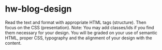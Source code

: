 # hw-blog-design

Read the text and format with appropriate HTML tags (structure). Then focus on the CSS (presentation). Note: You may add classes/ids if you find them necessary for your design.
You will be graded on your use of semantic HTML, proper CSS, typography and the alignment of your design with the content. 
